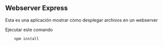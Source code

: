 

## Webserver Express


Esta es una aplicación mostrar cómo desplegar archivos en un webserver

Ejecutar este comando

        npm install

